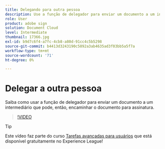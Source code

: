 ```yaml
---
title: Delegando para outra pessoa
description: Use a função de delegador para enviar um documento a um intermediário que pode, então, encaminhar o documento para assinatura
role: User
product: adobe sign
solution: Document Cloud
level: Intermediate
thumbnail: 17366.jpg
exl-id: b9d7c6f4-a7fc-4cb8-a80d-91cc4c5b5298
source-git-commit: b4413d3243190c5892a3ab4635ad3f03bb5a5f7a
workflow-type: tm+mt
source-wordcount: '71'
ht-degree: 0%

---
```


# Delegar a outra pessoa

Saiba como usar a função de delegador para enviar um documento a um intermediário que pode, então, encaminhar o documento para assinatura.

>[!VIDEO](https://video.tv.adobe.com/v/17366?hidetitle=true)

>[!TIP]
>
>Este vídeo faz parte do curso [Tarefas avançadas para usuários](https://experienceleague.adobe.com/?recommended=Sign-U-1-2020.3) que está disponível gratuitamente no Experience League!
